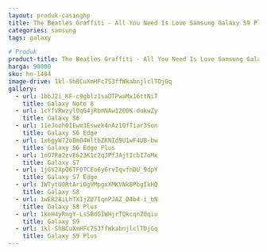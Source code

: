 ```yaml
---
layout: produk-casinghp
title: The Beatles Graffiti - All You Need Is Love Samsung Galaxy S9 Plus Case
categories: samsung
tags: galaxy

# Produk
product-title: The Beatles Graffiti - All You Need Is Love Samsung Galaxy S9 Plus Case
harga: 90000
sku: hn-1404
image-drive: 1kl-ShBCuXmHFc7S3ffWkabnjlclTDjGq
gallery:
  - url: 1bbJ2i_KF-c9gblz1saDTPwaMx16ttNiT
    title: Galaxy Note 8
  - url: 1cYfVRwzylOqG4jRbmNAw1200K-dukwZy
    title: Galaxy S6
  - url: 11eJooh0IEwm3Eswek4nAz1QfTiar3Son
    title: Galaxy S6 Edge
  - url: 1x6gyW72oBmO4WltbZKNId9U1wF4UB-bw
    title: Galaxy S6 Edge Plus
  - url: 1oO7Ra2zvE623K1c2qJPfJAjtIcbI7oMx
    title: Galaxy S7
  - url: 1jGV2XpQ6TF0TCEo6y6rvIqvfnDU_9dpY
    title: Galaxy S7 Edge
  - url: 1WTytU0RtAriOgVMpgxXMKVNk8PbgIkHQ
    title: Galaxy S8
  - url: 1wER28iLhTXIjZO7IqnPJAZ_D4b4-i_bN
    title: Galaxy S8 Plus
  - url: 1keH4yRngY-LsSBdGIWHjrTQkcqnZQqiu
    title: Galaxy S9
  - url: 1kl-ShBCuXmHFc7S3ffWkabnjlclTDjGq
    title: Galaxy S9 Plus
---
```

